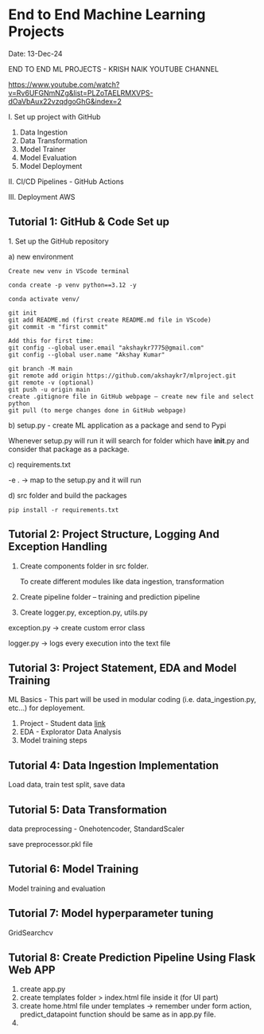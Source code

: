 
<h1>End to End Machine Learning Projects</h1>

Date: 13-Dec-24

END TO END ML PROJECTS - KRISH NAIK YOUTUBE CHANNEL

https://www.youtube.com/watch?v=Rv6UFGNmNZg&list=PLZoTAELRMXVPS-dOaVbAux22vzqdgoGhG&index=2

I. Set up project with GitHub
1.	Data Ingestion
2.	Data Transformation
3.	Model Trainer
4.	Model Evaluation
5.	Model Deployment

II. CI/CD Pipelines - GitHub Actions

III. Deployment AWS

<h2>Tutorial 1: GitHub & Code Set up</h2>
1. Set up the GitHub repository

a) new environment 

	Create new venv in VScode terminal

	conda create -p venv python==3.12 -y

	conda activate venv/

	git init
	git add README.md (first create README.md file in VScode)
	git commit -m "first commit"

	Add this for first time:
	git config --global user.email "akshaykr7775@gmail.com"
	git config --global user.name "Akshay Kumar"

	git branch -M main
	git remote add origin https://github.com/akshaykr7/mlproject.git
	git remote -v (optional)
	git push -u origin main
	create .gitignore file in GitHub webpage – create new file and select python
	git pull (to merge changes done in GitHub webpage)

b) setup.py - create ML application as a package and send to Pypi

Whenever setup.py will run it will search for folder which have __init__.py and consider that package as a package.

c) requirements.txt

-e . -> map to the setup.py and it will run

d) src folder and build the packages

	pip install -r requirements.txt
	

<h2>Tutorial 2: Project Structure, Logging And Exception Handling</h2>

1. Create components folder in src folder.

	To create different modules like data ingestion, transformation

2. Create pipeline folder – training and prediction pipeline 
3. Create logger.py, exception.py, utils.py

exception.py -> create custom error class

logger.py -> logs every execution into the text file


<h2>Tutorial 3: Project Statement, EDA and Model Training</h2>

ML Basics - This part will be used in modular coding (i.e. data_ingestion.py, etc...) for deployement.

1. Project - Student data [link](https://www.kaggle.com/datasets/spscientist/students-performance-in-exams?datasetId=74977)
2. EDA - Explorator Data Analysis
3. Model training steps

<h2>Tutorial 4: Data Ingestion Implementation</h2>

Load data, train test split, save data

<h2>Tutorial 5: Data Transformation</h2>

data preprocessing - Onehotencoder, StandardScaler

save preprocessor.pkl file

<h2>Tutorial 6: Model Training</h2>

Model training and evaluation

<h2>Tutorial 7: Model hyperparameter tuning</h2>

GridSearchcv

<h2>Tutorial 8: Create Prediction Pipeline Using Flask Web APP</h2>

1. create app.py
2. create templates folder > index.html file inside it (for UI part)
3. create home.html file under templates -> remember under form action, predict_datapoint function should be same as in app.py file.
4. 


